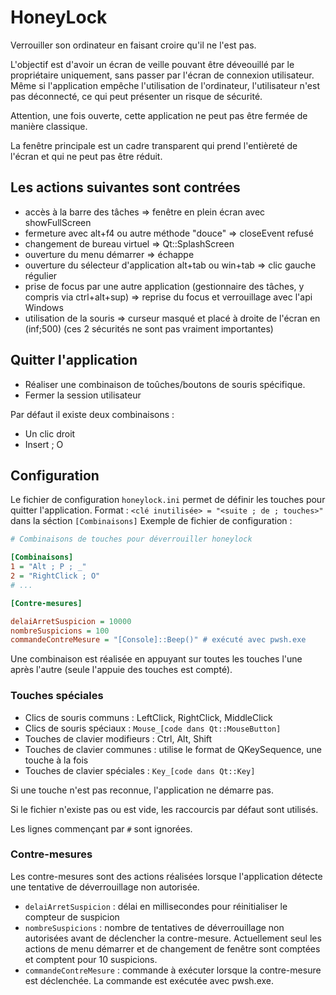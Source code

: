 # HoneyLock

Verrouiller son ordinateur en faisant croire qu'il ne l'est pas.

L'objectif est d'avoir un écran de veille pouvant être déveouillé par le propriétaire uniquement,
sans passer par l'écran de connexion utilisateur.
Même si l'application empêche l'utilisation de l'ordinateur,
l'utilisateur n'est pas déconnecté, ce qui peut présenter un risque de sécurité.

Attention, une fois ouverte, cette application ne peut pas être fermée de manière classique.

La fenêtre principale est un cadre transparent qui prend l'entièreté de l'écran et qui ne peut pas être réduit.

## Les actions suivantes sont contrées

- accès à la barre des tâches => fenêtre en plein écran avec showFullScreen
- fermeture avec alt+f4 ou autre méthode "douce" => closeEvent refusé
- changement de bureau virtuel => Qt::SplashScreen
- ouverture du menu démarrer => échappe
- ouverture du sélecteur d'application alt+tab ou win+tab => clic gauche régulier
- prise de focus par une autre application (gestionnaire des tâches, y compris via ctrl+alt+sup)
						=> reprise du focus et verrouillage avec l'api Windows
- utilisation de la souris => curseur masqué et placé à droite de l'écran en (inf;500)
							(ces 2 sécurités ne sont pas vraiment importantes)

## Quitter l'application

- Réaliser une combinaison de toûches/boutons de souris spécifique.
- Fermer la session utilisateur

Par défaut il existe deux combinaisons :
- Un clic droit
- Insert ; O

## Configuration

Le fichier de configuration `honeylock.ini` permet de définir les touches pour quitter l'application.
Format : `<clé inutilisée> = "<suite ; de ; touches>"` dans la séction `[Combinaisons]`
Exemple de fichier de configuration :

```ini
# Combinaisons de touches pour déverrouiller honeylock

[Combinaisons]
1 = "Alt ; P ; _"
2 = "RightClick ; O"
# ...

[Contre-mesures]

delaiArretSuspicion = 10000
nombreSuspicions = 100
commandeContreMesure = "[Console]::Beep()" # exécuté avec pwsh.exe
```

Une combinaison est réalisée en appuyant sur toutes les touches l'une après l'autre (seule l'appuie des touches est compté).

### Touches spéciales

- Clics de souris communs : LeftClick, RightClick, MiddleClick
- Clics de souris spéciaux : `Mouse_[code dans Qt::MouseButton]`
- Touches de clavier modifieurs : Ctrl, Alt, Shift
- Touches de clavier communes : utilise le format de QKeySequence, une touche à la fois
- Touches de clavier spéciales : `Key_[code dans Qt::Key]`

Si une touche n'est pas reconnue, l'application ne démarre pas.

Si le fichier n'existe pas ou est vide, les raccourcis par défaut sont utilisés.

Les lignes commençant par `#` sont ignorées.

### Contre-mesures

Les contre-mesures sont des actions réalisées lorsque l'application détecte une tentative de déverrouillage non autorisée.

- `delaiArretSuspicion` : délai en millisecondes pour réinitialiser le compteur de suspicion
- `nombreSuspicions` : nombre de tentatives de déverrouillage non autorisées avant de déclencher la contre-mesure. Actuellement seul les actions de menu démarrer et de changement de fenêtre sont comptées et comptent pour 10 suspicions.
- `commandeContreMesure` : commande à exécuter lorsque la contre-mesure est déclenchée. La commande est exécutée avec pwsh.exe.
